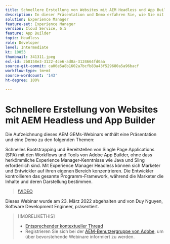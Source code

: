 ```yaml
---
title: Schnellere Erstellung von Websites mit AEM Headless und App Builder
description: In dieser Präsentation und Demo erfahren Sie, wie Sie mit den Workflows und Tools von Adobe App Builder schnell eine Single Page Application (SPA) bootstrappen und bereitstellen können.
solution: Experience Manager
feature-set: Experience Manager
version: Cloud Service, 6.5
feature: App Builder
topic: Headless
role: Developer
level: Intermediate
kt: 10053
thumbnail: 341311.jpeg
exl-id: 2b8158e3-3122-4ce6-ad0a-3124664fd0aa
source-git-commit: ca06e5a8b1602a7bcfb83a43f529680a5a96bacf
workflow-type: tm+mt
source-wordcount: '143'
ht-degree: 100%

---
```


# Schnellere Erstellung von Websites mit AEM Headless und App Builder

Die Aufzeichnung dieses AEM GEMs-Webinars enthält eine Präsentation und eine Demo zu den folgenden Themen:

Schnelles Bootstrapping und Bereitstellen von Single Page Applications (SPA) mit den Workflows und Tools von Adobe App Builder, ohne dass herkömmliche Experience Manager-Kenntnisse wie Java und Sling erforderlich sind. Mit Experience Manager Headless können sich Marketer und Entwickler auf ihren eigenen Bereich konzentrieren. Die Entwickler kontrollieren das gesamte Programm-Framework, während die Marketer die Inhalte und deren Darstellung bestimmen.

>[!VIDEO](https://video.tv.adobe.com/v/341311/?quality=12&learn=on)

Dieses Webinar wurde am 23. März 2022 abgehalten und von Duy Nguyen, Software Development Engineer, präsentiert.

>[!MORELIKETHIS]
>
>* [Entsprechender kontextueller Thread](https://adobe.ly/3LkSWdm)
>* Registrieren Sie sich bei der [AEM-Benutzergruppe von Adobe](https://aem-augs.adobe.com/), um über bevorstehende Webinare informiert zu werden.



<!-- >>* [Corresponding Adobe Experience Manager User Group Event page](https://aem-augs.adobe.com/details/adobe-experience-manager-aem-learning-chapter-presents-aem-gems-build-sites-faster-with-aem-headless-and-app-builder/) -->

